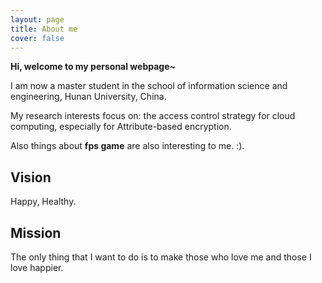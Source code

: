 ```yaml
---
layout: page
title: About me
cover: false
---
```


**Hi, welcome to my personal webpage~**

I am now a master student in the school of information science and engineering, Hunan University, China.

My research interests focus on: the access control strategy for cloud computing, especially for Attribute-based encryption.

Also things about **fps game** are also interesting to me. :). 

## Vision
Happy, Healthy.

## Mission
The only thing that I want to do is to make those who love me and those I love happier.

